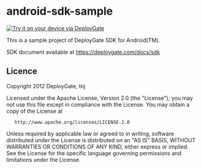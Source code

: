 android-sdk-sample
==================

[<img src="https://dply.me/1ordkb/button/large" alt="Try it on your device via DeployGate">](https://dply.me/1ordkb#install)

This is a sample project of DeployGate SDK for Android(TM).

SDK document available at https://deploygate.com/docs/sdk

Licence
-------

   Copyright 2012 DeployGate, tnj

   Licensed under the Apache License, Version 2.0 (the "License");
   you may not use this file except in compliance with the License.
   You may obtain a copy of the License at

       http://www.apache.org/licenses/LICENSE-2.0

   Unless required by applicable law or agreed to in writing, software
   distributed under the License is distributed on an "AS IS" BASIS,
   WITHOUT WARRANTIES OR CONDITIONS OF ANY KIND, either express or implied.
   See the License for the specific language governing permissions and
   limitations under the License.
